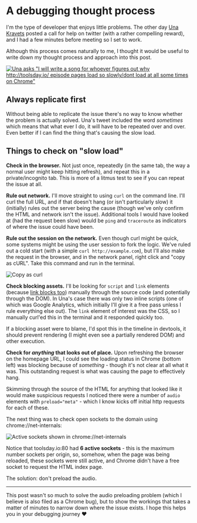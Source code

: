 # A debugging thought process

I'm the type of developer that enjoys little problems. The other day [Una Kravets](https://twitter.com/una) posted a call for help on twitter (with a rather compelling reward), and I had a few minutes before meeting so I set to work.

Although this process comes naturally to me, I thought it would be useful to write down my thought process and approach into this post.

<!--more-->

[![Una asks "I will write a song for whoever figures out why http://toolsday.io/  episode pages load so slowly/dont load at all *some* times on Chrome"](/images/una-toolsday.png)](https://twitter.com/una/status/715550270365634561)

## Always replicate first

Without being able to replicate the issue there's no way to know whether the problem is actually solved. Una's tweet included the word *sometimes* which means that what ever I do, it will have to be repeated over and over. Even better if I can find the thing that's causing the slow load.

## Things to check on "slow load"

**Check in the browser.** Not just once, repeatedly (in the same tab, the way a normal user might keep hitting refresh), and repeat this in a private/incognito tab. This is more of a litmus test to see if you can repeat the issue at all.

**Rule out network.** I'll move straight to using `curl` on the command line. I'll curl the full URL, and if that doesn't hang (or isn't particularly slow) it (initially) rules out the server being the cause (though we've only confirm the HTML and network isn't the issue). Additional tools I would have looked at (had the request been slow) would be `ping` and `traceroute` as indicators of where the issue could have been.

**Rule out the session on the network.** Even though curl might be quick, some systems might be using the user session to fork the logic. We've ruled out a cold start (with a simple `curl http://example.com`), but I'll also make the request in the browser, and in the network panel, right click and "copy as cURL". Take this command and run in the terminal.

![Copy as curl](/images/devtools-copy-response.jpg)

**Check blocking assets.** I'll be looking for `script` and `link` elements (because [link blocks too](https://remysharp.com/2011/06/08/link-elements-block-dom-parsing-too)) manually through the source code (and potentially through the DOM). In Una's case there was only two inline scripts (one of which was Google Analytics, which initially I'll give it a free pass unless I rule everything else out). The `link` element of interest was the CSS, so I manually curl'ed this in the terminal and it responded quickly too.

If a blocking asset were to blame, I'd spot this in the timeline in devtools, it should prevent rendering (I might even see a partially rendered DOM) and other execution.

**Check for *anything* that looks out of place.** Upon refreshing the browser on the homepage URL, I could see the loading status in Chrome (bottom left) was blocking because of _something_ - though it's not clear at all what it was. This outstanding request is what was causing the page to effectively hang.

Skimming through the source of the HTML for anything that looked like it would make suspicious requests I noticed there were a number of `audio` elements with `preload="meta"` - which I know kicks off initial http requests for each of these.

The next thing was to check open sockets to the domain using <nobr>chrome://net-internals</nobr>:

![Active sockets shown in chrome://net-internals](/images/active-sockets.png)

Notice that toolsday.io:80 had **6 active sockets** - this is the maximum number sockets per origin, so, somehow, when the page was being reloaded, these sockets were still active, and Chrome didn't have a free socket to request the HTML index page.

The solution: don't preload the audio.

---

This post wasn't so much to solve the audio preloading problem (which I believe is also filed as a Chrome bug), but to show the workings that takes a matter of minutes to narrow down where the issue exists. I hope this helps you in your debugging journey ❤
